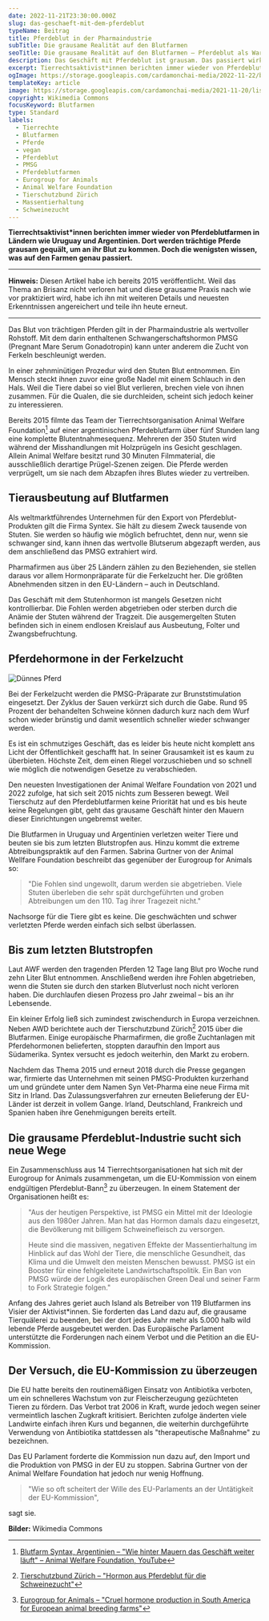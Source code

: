 ```yaml
---
date: 2022-11-21T23:30:00.000Z
slug: das-geschaeft-mit-dem-pferdeblut
typeName: Beitrag
title: Pferdeblut in der Pharmaindustrie
subTitle: Die grausame Realität auf den Blutfarmen
seoTitle: Die grausame Realität auf den Blutfarmen – Pferdeblut als Ware
description: Das Geschäft mit Pferdeblut ist grausam. Das passiert wirklich auf den Blutfarmen und so könnten sie gestoppt werden.
excerpt: Tierrechtsaktivist*innen berichten immer wieder von Pferdeblutfarmen in Ländern wie Uruguay und Argentinien. Dort werden trächtige Pferde grausam gequält, um an ihr Blut zu kommen. Doch die wenigsten wissen, was auf den Farmen genau passiert.
ogImage: https://storage.googleapis.com/cardamonchai-media/2022-11-22/blutfarmen-fb-jpg-imagine-c83828_d14d49_1200_628/640.webp
templateKey: article
image: https://storage.googleapis.com/cardamonchai-media/2021-11-20/listeria-monocytogenes-columbia-horse-blood-agar-detail-jpg-imagine-e81818_d13e3a_1440_1080/640.webp
copyright: Wikimedia Commons
focusKeyword: Blutfarmen
type: Standard
labels:
  - Tierrechte
  - Blutfarmen
  - Pferde
  - vegan
  - Pferdeblut
  - PMSG
  - Pferdeblutfarmen
  - Eurogroup for Animals
  - Animal Welfare Foundation
  - Tierschutzbund Zürich
  - Massentierhaltung
  - Schweinezucht
---
```


**Tierrechtsaktivist\*innen berichten immer wieder von Pferdeblutfarmen in Ländern wie Uruguay und Argentinien. Dort werden trächtige Pferde grausam gequält, um an ihr Blut zu kommen. Doch die wenigsten wissen, was auf den Farmen genau passiert.**

---

**Hinweis:** Diesen Artikel habe ich bereits 2015 veröffentlicht. Weil das Thema an Brisanz nicht verloren hat und diese grausame Praxis nach wie vor praktiziert wird, habe ich ihn mit weiteren Details und neuesten Erkenntnissen angereichert und teile ihn heute erneut.

---

Das Blut von trächtigen Pferden gilt in der Pharmaindustrie als wertvoller Rohstoff. Mit dem darin enthaltenen Schwangerschaftshormon PMSG (Pregnant Mare Serum Gonadotropin) kann unter anderem die Zucht von Ferkeln beschleunigt werden.

In einer zehnminütigen Prozedur wird den Stuten Blut entnommen. Ein Mensch steckt ihnen zuvor eine große Nadel mit einem Schlauch in den Hals. Weil die Tiere dabei so viel Blut verlieren, brechen viele von ihnen zusammen. Für die Qualen, die sie durchleiden, scheint sich jedoch keiner zu interessieren.

Bereits 2015 filmte das Team der Tierrechtsorganisation Animal Welfare Foundation[^1] auf einer argentinischen Pferdeblutfarm über fünf Stunden lang eine komplette Blutentnahmesequenz. Mehreren der 350 Stuten wird während der Misshandlungen mit Holzprügeln ins Gesicht geschlagen. Allein Animal Welfare besitzt rund 30 Minuten Filmmaterial, die ausschließlich derartige Prügel-Szenen zeigen. Die Pferde werden verprügelt, um sie nach dem Abzapfen ihres Blutes wieder zu vertreiben.

## Tierausbeutung auf Blutfarmen

Als weltmarktführendes Unternehmen für den Export von Pferdeblut-Produkten gilt die Firma Syntex. Sie hält zu diesem Zweck tausende von Stuten. Sie werden so häufig wie möglich befruchtet, denn nur, wenn sie schwanger sind, kann ihnen das wertvolle Blutserum abgezapft werden, aus dem anschließend das PMSG extrahiert wird.

Pharmafirmen aus über 25 Ländern zählen zu den Beziehenden, sie stellen daraus vor allem Hormonpräparate für die Ferkelzucht her. Die größten Abnehmenden sitzen in den EU-Ländern – auch in Deutschland.

Das Geschäft mit dem Stutenhormon ist mangels Gesetzen nicht kontrollierbar. Die Fohlen werden abgetrieben oder sterben durch die Anämie der Stuten während der Tragzeit. Die ausgemergelten Stuten befinden sich in einem endlosen Kreislauf aus Ausbeutung, Folter und Zwangsbefruchtung.

## Pferdehormone in der Ferkelzucht

![Dünnes Pferd](https://storage.googleapis.com/cardamonchai-media/2021-11-20/skinny-horse-5910370980-jpg-imagine-986858_9e7e78_467_350/640.webp 'Dünnes Pferd')

Bei der Ferkelzucht werden die PMSG-Präparate zur Brunststimulation eingesetzt. Der Zyklus der Sauen verkürzt sich durch die Gabe. Rund 95 Prozent der behandelten Schweine können dadurch kurz nach dem Wurf schon wieder brünstig und damit wesentlich schneller wieder schwanger werden.

Es ist ein schmutziges Geschäft, das es leider bis heute nicht komplett ans Licht der Öffentlichkeit geschafft hat. In seiner Grausamkeit ist es kaum zu überbieten. Höchste Zeit, dem einen Riegel vorzuschieben und so schnell wie möglich die notwendigen Gesetze zu verabschieden.

Den neuesten Investigationen der Animal Welfare Foundation von 2021 und 2022 zufolge, hat sich seit 2015 nichts zum Besseren bewegt. Weil Tierschutz auf den Pferdeblutfarmen keine Priorität hat und es bis heute keine Regelungen gibt, geht das grausame Geschäft hinter den Mauern dieser Einrichtungen ungebremst weiter.

Die Blutfarmen in Uruguay und Argentinien verletzen weiter Tiere und beuten sie bis zum letzten Blutstropfen aus. Hinzu kommt die extreme Abtreibungspraktik auf den Farmen. Sabrina Gurtner von der Animal Wellfare Foundation beschreibt das gegenüber der Eurogroup for Animals so:

> "Die Fohlen sind ungewollt, darum werden sie abgetrieben. Viele Stuten überleben die sehr spät durchgeführten und groben Abtreibungen um den 110. Tag ihrer Tragezeit nicht."

Nachsorge für die Tiere gibt es keine. Die geschwächten und schwer verletzten Pferde werden einfach sich selbst überlassen.

## Bis zum letzten Blutstropfen

Laut AWF werden den tragenden Pferden 12 Tage lang Blut pro Woche rund zehn Liter Blut entnommen. Anschließend werden ihre Fohlen abgetrieben, wenn die Stuten sie durch den starken Blutverlust noch nicht verloren haben. Die durchlaufen diesen Prozess pro Jahr zweimal – bis an ihr Lebensende.

Ein kleiner Erfolg ließ sich zumindest zwischendurch in Europa verzeichnen. Neben AWD berichtete auch der Tierschutzbund Zürich[^2] 2015 über die Blutfarmen. Einige europäische Pharmafirmen, die große Zuchtanlagen mit Pferdehormonen belieferten, stoppten daraufhin den Import aus Südamerika. Syntex versucht es jedoch weiterhin, den Markt zu erobern.

Nachdem das Thema 2015 und erneut 2018 durch die Presse gegangen war, firmierte das Unternehmen mit seinen PMSG-Produkten kurzerhand um und gründete unter dem Namen Syn Vet-Pharma eine neue Firma mit Sitz in Irland. Das Zulassungsverfahren zur erneuten Belieferung der EU-Länder ist derzeit in vollem Gange. Irland, Deutschland, Frankreich und Spanien haben ihre Genehmigungen bereits erteilt.

## Die grausame Pferdeblut-Industrie sucht sich neue Wege

Ein Zusammenschluss aus 14 Tierrechtsorganisationen hat sich mit der Eurogroup for Animals zusammengetan, um die EU-Kommission von einem endgültigen Pferdeblut-Bann[^3] zu überzeugen. In einem Statement der Organisationen heißt es:

> "Aus der heutigen Perspektive, ist PMSG ein Mittel mit der Ideologie aus den 1980er Jahren. Man hat das Hormon damals dazu eingesetzt, die Bevölkerung mit billigem Schweinefleisch zu versorgen.
>
> Heute sind die massiven, negativen Effekte der Massentierhaltung im Hinblick auf das Wohl der Tiere, die menschliche Gesundheit, das Klima und die Umwelt den meisten Menschen bewusst. PMSG ist ein Booster für eine fehlgeleitete Landwirtschaftspolitik. Ein Ban von PMSG würde der Logik des europäischen Green Deal und seiner Farm to Fork Strategie folgen."

Anfang des Jahres geriet auch Island als Betreiber von 119 Blutfarmen ins Visier der Aktivist\*innen. Sie forderten das Land dazu auf, die grausame Tierquälerei zu beenden, bei der dort jedes Jahr mehr als 5.000 halb wild lebende Pferde ausgebeutet werden. Das Europäische Parlament unterstützte die Forderungen nach einem Verbot und die Petition an die EU-Kommission.

## Der Versuch, die EU-Kommission zu überzeugen

Die EU hatte bereits den routinemäßigen Einsatz von Antibiotika verboten, um ein schnelleres Wachstum von zur Fleischerzeugung gezüchteten Tieren zu fördern. Das Verbot trat 2006 in Kraft, wurde jedoch wegen seiner vermeintlich laschen Zugkraft kritisiert. Berichten zufolge änderten viele Landwirte einfach ihren Kurs und begannen, die weiterhin durchgeführte Verwendung von Antibiotika stattdessen als "therapeutische Maßnahme" zu bezeichnen.

Das EU Parlament forderte die Kommission nun dazu auf, den Import und die Produktion von PMSG in der EU zu stoppen. Sabrina Gurtner von der Animal Welfare Foundation hat jedoch nur wenig Hoffnung.

> "Wie so oft scheitert der Wille des EU-Parlaments an der Untätigkeit der EU-Kommission",

sagt sie.

[^1]: [Blutfarm Syntax, Argentinien – "Wie hinter Mauern das Geschäft weiter läuft" – Animal Welfare Foundation, YouTube](https://www.youtube.com/watch?v=NkAxxxeF3YE)
[^2]: [Tierschutzbund Zürich – "Hormon aus Pferdeblut für die Schweinezucht"](https://www.tierschutzbund.de/information/hintergrund/landwirtschaft/pferdeblut-fuer-die-schweinezucht/)
[^3]: [Eurogroup for Animals – "Cruel hormone production in South America for European animal breeding farms"](https://www.eurogroupforanimals.org/news/cruel-hormone-production-south-america-european-animal-breeding-farms)

**Bilder:** Wikimedia Commons
